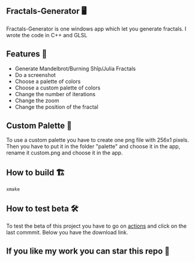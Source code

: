﻿## Fractals-Generator 🖥️

Fractals-Generator is one windows app which let you generate fractals. I wrote the code in C++ and GLSL

## Features 🌟

- Generate Mandelbrot/Burning Shîp/Julia Fractals
- Do a screenshot
- Choose a palette of colors
- Choose a custom palette of colors
- Change the number of iterations
- Change the zoom
- Change the position of the fractal

## Custom Palette 🎨
 
To use a custom palette you have to create one png file with 256x1 pixels. Then you have to put it in the folder "palette" and choose it in the app, rename it custom.png and choose it in the app.

## How to build 🏗️

```xmake```

## How to test beta 🛠️

To test the beta of this project you have to go on [actions](https://github.com/PoloNX/Fractals-Generator/actions) and click on the last commmit. Below you have the download link.

## If you like my work you can star this repo 🌟 

